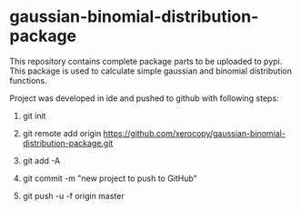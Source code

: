 # gaussian-binomial-distribution-package
This repository contains complete package parts to be uploaded to pypi. This package is used to calculate simple gaussian and binomial distribution functions.

Project was developed in ide and pushed to github with following steps:

1. git init

2. git remote add origin https://github.com/xerocopy/gaussian-binomial-distribution-package.git

3. git add -A

4. git commit -m "new project to push to GitHub"

5. git push -u -f origin master
